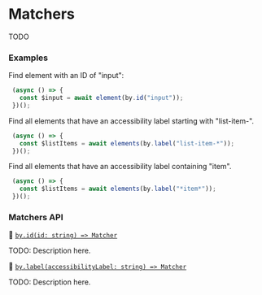 # Matchers

TODO

### Examples
 
Find element with an ID of "input": 

```javascript
 (async () => {
   const $input = await element(by.id("input"));
 })();
```

Find all elements that have an accessibility label starting with "list-item-".

```javascript
 (async () => {
   const $listItems = await elements(by.label("list-item-*"));
 })();
```

Find all elements that have an accessibility label containing "item".

```javascript
 (async () => {
   const $listItems = await elements(by.label("*item*"));
 })();
```

### Matchers API

:hammer: [```by.id(id: string) => Matcher```](./matchers/id.md)

TODO: Description here.

:hammer: [```by.label(accessibilityLabel: string) => Matcher```](./matchers/label.md)

TODO: Description here.
